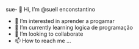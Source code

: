 sue- 👋 Hi, I’m @suell  enconstantino 
- 👀 I’m interested in  aprender a progamar
- 🌱 I’m currently learning  logica de programação
- 💞️ I’m looking to collaborate 
- 📫 How to reach me ...

<!---
suellenconstantino/suellenconstantino is a ✨ special ✨ repository because its `README.md` (this file) appears on your GitHub profile.
You can click the Preview link to take a look at your changes.
--->
